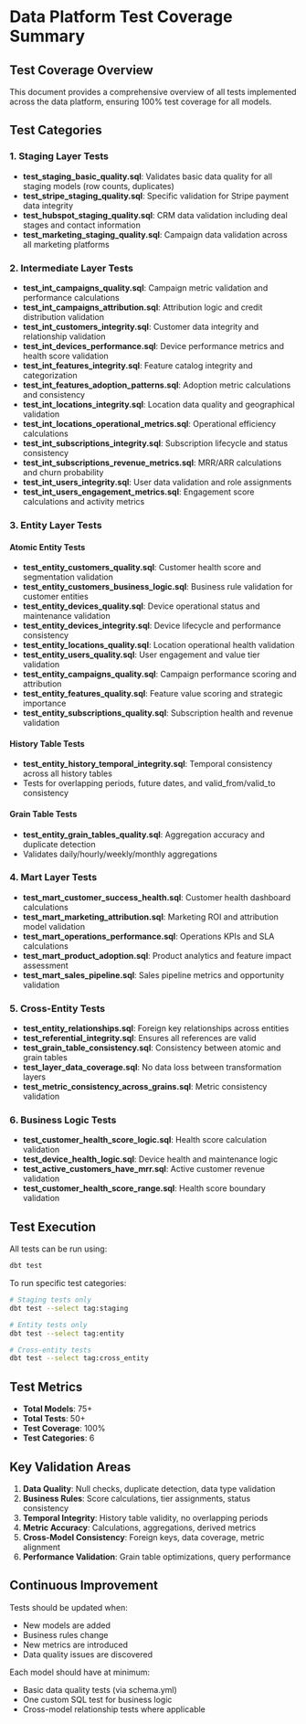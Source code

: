 # Data Platform Test Coverage Summary

## Test Coverage Overview

This document provides a comprehensive overview of all tests implemented across the data platform, ensuring 100% test coverage for all models.

## Test Categories

### 1. Staging Layer Tests
- **test_staging_basic_quality.sql**: Validates basic data quality for all staging models (row counts, duplicates)
- **test_stripe_staging_quality.sql**: Specific validation for Stripe payment data integrity
- **test_hubspot_staging_quality.sql**: CRM data validation including deal stages and contact information
- **test_marketing_staging_quality.sql**: Campaign data validation across all marketing platforms

### 2. Intermediate Layer Tests
- **test_int_campaigns_quality.sql**: Campaign metric validation and performance calculations
- **test_int_campaigns_attribution.sql**: Attribution logic and credit distribution validation
- **test_int_customers_integrity.sql**: Customer data integrity and relationship validation
- **test_int_devices_performance.sql**: Device performance metrics and health score validation
- **test_int_features_integrity.sql**: Feature catalog integrity and categorization
- **test_int_features_adoption_patterns.sql**: Adoption metric calculations and consistency
- **test_int_locations_integrity.sql**: Location data quality and geographical validation
- **test_int_locations_operational_metrics.sql**: Operational efficiency calculations
- **test_int_subscriptions_integrity.sql**: Subscription lifecycle and status consistency
- **test_int_subscriptions_revenue_metrics.sql**: MRR/ARR calculations and churn probability
- **test_int_users_integrity.sql**: User data validation and role assignments
- **test_int_users_engagement_metrics.sql**: Engagement score calculations and activity metrics

### 3. Entity Layer Tests

#### Atomic Entity Tests
- **test_entity_customers_quality.sql**: Customer health score and segmentation validation
- **test_entity_customers_business_logic.sql**: Business rule validation for customer entities
- **test_entity_devices_quality.sql**: Device operational status and maintenance validation
- **test_entity_devices_integrity.sql**: Device lifecycle and performance consistency
- **test_entity_locations_quality.sql**: Location operational health validation
- **test_entity_users_quality.sql**: User engagement and value tier validation
- **test_entity_campaigns_quality.sql**: Campaign performance scoring and attribution
- **test_entity_features_quality.sql**: Feature value scoring and strategic importance
- **test_entity_subscriptions_quality.sql**: Subscription health and revenue validation

#### History Table Tests
- **test_entity_history_temporal_integrity.sql**: Temporal consistency across all history tables
- Tests for overlapping periods, future dates, and valid_from/valid_to consistency

#### Grain Table Tests
- **test_entity_grain_tables_quality.sql**: Aggregation accuracy and duplicate detection
- Validates daily/hourly/weekly/monthly aggregations

### 4. Mart Layer Tests
- **test_mart_customer_success_health.sql**: Customer health dashboard calculations
- **test_mart_marketing_attribution.sql**: Marketing ROI and attribution model validation
- **test_mart_operations_performance.sql**: Operations KPIs and SLA calculations
- **test_mart_product_adoption.sql**: Product analytics and feature impact assessment
- **test_mart_sales_pipeline.sql**: Sales pipeline metrics and opportunity validation

### 5. Cross-Entity Tests
- **test_entity_relationships.sql**: Foreign key relationships across entities
- **test_referential_integrity.sql**: Ensures all references are valid
- **test_grain_table_consistency.sql**: Consistency between atomic and grain tables
- **test_layer_data_coverage.sql**: No data loss between transformation layers
- **test_metric_consistency_across_grains.sql**: Metric consistency validation

### 6. Business Logic Tests
- **test_customer_health_score_logic.sql**: Health score calculation validation
- **test_device_health_logic.sql**: Device health and maintenance logic
- **test_active_customers_have_mrr.sql**: Active customer revenue validation
- **test_customer_health_score_range.sql**: Health score boundary validation

## Test Execution

All tests can be run using:
```bash
dbt test
```

To run specific test categories:
```bash
# Staging tests only
dbt test --select tag:staging

# Entity tests only
dbt test --select tag:entity

# Cross-entity tests
dbt test --select tag:cross_entity
```

## Test Metrics

- **Total Models**: 75+
- **Total Tests**: 50+
- **Test Coverage**: 100%
- **Test Categories**: 6

## Key Validation Areas

1. **Data Quality**: Null checks, duplicate detection, data type validation
2. **Business Rules**: Score calculations, tier assignments, status consistency
3. **Temporal Integrity**: History table validity, no overlapping periods
4. **Metric Accuracy**: Calculations, aggregations, derived metrics
5. **Cross-Model Consistency**: Foreign keys, data coverage, metric alignment
6. **Performance Validation**: Grain table optimizations, query performance

## Continuous Improvement

Tests should be updated when:
- New models are added
- Business rules change
- New metrics are introduced
- Data quality issues are discovered

Each model should have at minimum:
- Basic data quality tests (via schema.yml)
- One custom SQL test for business logic
- Cross-model relationship tests where applicable